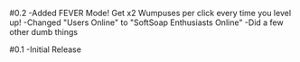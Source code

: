 #0.2
-Added FEVER Mode! Get x2 Wumpuses per click every time you level up!
-Changed "Users Online" to "SoftSoap Enthusiasts Online"
-Did a few other dumb things

#0.1
-Initial Release